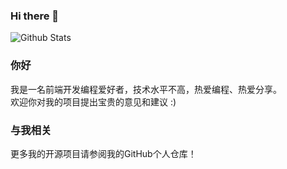 ### Hi there 👋

<!--
**dhjddcn/dhjddcn** is a ✨ _special_ ✨ repository because its `README.md` (this file) appears on your GitHub profile.

Here are some ideas to get you started:

- 🔭 I’m currently working on ...
- 🌱 I’m currently learning ...
- 👯 I’m looking to collaborate on ...
- 🤔 I’m looking for help with ...
- 💬 Ask me about ...
- 📫 How to reach me: ...
- 😄 Pronouns: ...
- ⚡ Fun fact: ...
-->

![Github Stats](https://github-readme-stats.vercel.app/api?username=dhjddcn)

### 你好 

我是一名前端开发编程爱好者，技术水平不高，热爱编程、热爱分享。  
欢迎你对我的项目提出宝贵的意见和建议 :)  

### 与我相关 

更多我的开源项目请参阅我的GitHub个人仓库！
